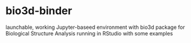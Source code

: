 # bio3d-binder
launchable, working Jupyter-baseed environment with bio3d package for Biological Structure Analysis running in RStudio with some examples
